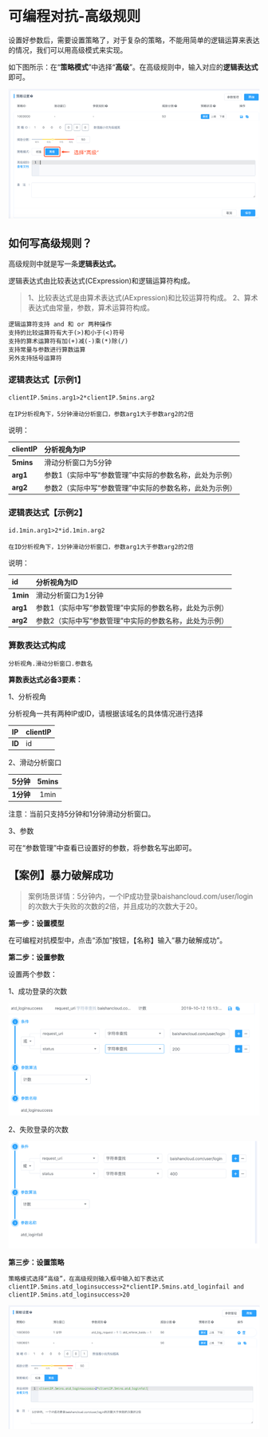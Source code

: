 # 可编程对抗-高级规则

设置好参数后，需要设置策略了，对于复杂的策略，不能用简单的逻辑运算来表达的情况，我们可以用高级模式来实现。

如下图所示：在“**策略模式**”中选择“**高级**”。在高级规则中，输入对应的**逻辑表达式**即可。

![高级规则](images/log/可编程对抗-高级规则1.png)

## 如何写高级规则？
高级规则中就是写一条**逻辑表达式。**

逻辑表达式由比较表达式(CExpression)和逻辑运算符构成。

>1、比较表达式是由算术表达式(AExpression)和比较运算符构成。
>2、算术表达式由常量，参数，算术运算符构成。
```
逻辑运算符支持 and 和 or 两种操作
支持的比较运算符有大于(>)和小于(<)符号
支持的算术运算符有加(+)减(-)乘(*)除(/)
支持常量与参数进行算数运算
另外支持括号运算符
```
### 逻辑表达式【示例1】
```
clientIP.5mins.arg1>2*clientIP.5mins.arg2

在IP分析视角下，5分钟滑动分析窗口，参数arg1大于参数arg2的2倍
```
说明：

| **clientIP**   | 分析视角为IP   | 
|:----|:----|
| **5mins**   | 滑动分析窗口为5分钟   | 
| **arg1**   | 参数1（实际中写“参数管理”中实际的参数名称，此处为示例）   | 
| **arg2**   | 参数2（实际中写“参数管理”中实际的参数名称，此处为示例）   | 

### 逻辑表达式【示例2】
```
id.1min.arg1>2*id.1min.arg2

在ID分析视角下，1分钟滑动分析窗口，参数arg1大于参数arg2的2倍
```
说明：

| **id**   | 分析视角为ID    | 
|:----|:----|
| **1min**   | 滑动分析窗口为1分钟   | 
| **arg1**   | 参数1（实际中写“参数管理”中实际的参数名称，此处为示例）   | 
| **arg2**   | 参数2（实际中写“参数管理”中实际的参数名称，此处为示例）   | 

### 算数表达式构成
```
分析视角.滑动分析窗口.参数名
```
**算数表达式必备3要素：**

1、分析视角

分析视角一共有两种IP或ID，请根据该域名的具体情况进行选择

| **IP**   | clientIP   | 
|:----|:----|
| **ID**   | id   | 

2、滑动分析窗口

| **5分钟**   | 5mins | 
|:----|:----:|
| **1分钟**   | 1min | 

注意：当前只支持5分钟和1分钟滑动分析窗口。

3、参数

可在“参数管理”中查看已设置好的参数，将参数名写出即可。

## 【案例】暴力破解成功
>案例场景详情：5分钟内，一个IP成功登录baishancloud.com/user/login的次数大于失败的次数的2倍，并且成功的次数大于20。

**第一步：设置模型**

在可编程对抗模型中，点击“添加”按钮，【名称】输入“暴力破解成功”。

**第二步：设置参数**

设置两个参数： 

1、成功登录的次数

![登录成功](images/log/可编程对抗-登录成功2.png)

2、失败登录的次数

![登录失败](images/log/可编程对抗-登录失败3.png)

**第三步：设置策略**

```
策略模式选择“高级”，在高级规则输入框中输入如下表达式
clientIP.5mins.atd_loginsuccess>2*clientIP.5mins.atd_loginfail and clientIP.5mins.atd_loginsuccess>20
```
![可编程对抗策略设置](images/log/可编程对抗策略设置4.png)

